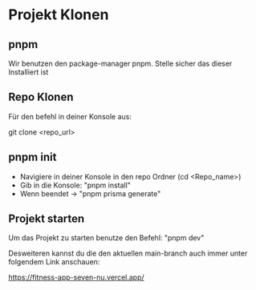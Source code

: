 # Projekt Klonen



## pnpm

Wir benutzen den package-manager pnpm. Stelle sicher das dieser Installiert ist

## Repo Klonen
Für den befehl in deiner Konsole aus: 

git clone <repo_url>

## pnpm init

- Navigiere in deiner Konsole in den repo Ordner (cd <Repo_name>)
- Gib in die Konsole: "pnpm install"
- Wenn beendet -> "pnpm prisma generate"

## Projekt starten

Um das Projekt zu starten benutze den Befehl:
"pnpm dev"

Desweiteren kannst du die den aktuellen main-branch auch immer unter folgendem Link anschauen:

https://fitness-app-seven-nu.vercel.app/


